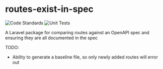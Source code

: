 # routes-exist-in-spec
![Code Standards](https://github.com/Kussie/routes-exist-in-spec/actions/workflows/codestandards.yml/badge.svg) 
![Unit Tests](https://github.com/Kussie/routes-exist-in-spec/actions/workflows/phpunit.yml/badge.svg)

A Laravel package for comparing routes against an OpenAPI spec and ensuring they are all documented in the spec


TODO:
* Ability to generate a baseline file, so only newly added routes will error out